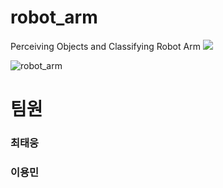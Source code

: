 # robot_arm
Perceiving Objects and Classifying Robot Arm
<img src="https://capsule-render.vercel.app/api?type=waving&height=300&color=0:4B0082,100:002E5D8&text=Robot%20Arm&reversal=true&textBg=false" />

![robot_arm](https://github.com/user-attachments/assets/2f6d63c8-efc3-4ca5-87b8-e4f65e2d4b8f)

<h1>팀원</h1>
<h3>최태웅</h3>
<h3>이용민</h3>

